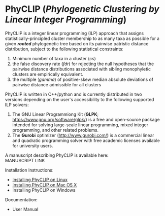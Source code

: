 # PhyCLIP (_Phylogenetic Clustering by Linear Integer Programming_)

PhyCLIP is a integer linear programming (ILP) approach that assigns statistically-principled cluster membership to as many taxa as possible for a given **_rooted_** phylogenetic tree based on its pairwise patristic distance distribution, subject to the following statistical constraints: 
1. Minimum number of taxa in a cluster (_cs_)
2. the false discovery rate (_fdr_) for rejecting the null hypotheses that the pairwise distance distributions associated with  sibling monophyletic clusters are empirically equivalent.
3. the multiple (_gamma_) of positive-skew median absolute deviations of pairwise distance admissible for all clusters 

PhyCLIP is written in C++/python and is currently distributed in two versions depending on the user's accessibility to the following supported ILP solvers: 
1. The GNU Linear Programmiong Kit (**GLPK**; https://www.gnu.org/software/glpk/) is a free and open-source package intended for solving large-scale linear programming, mixed integer programming, and other related problems.
2. The **Gurobi** optimizer (http://www.gurobi.com/) is a commercial linear and quadratic programming solver with free academic licenses available for university users.  

A manuscript describing PhyCLIP is available here:  
MANUSCRIPT LINK

Installation Instructions:
* [Installing PhyCLIP on Linux](https://github.com/alvinxhan/PhyCLIP/wiki/Installing-PhyCLIP-on-Linux)
* [Installing PhyCLIP on Mac OS X](https://github.com/alvinxhan/PhyCLIP/wiki/Installing-PhyCLIP-on-Mac-OS-X)
* Installing PhyCLIP on Windows

Documentation: 
* User Manual 
